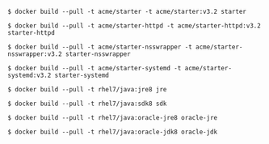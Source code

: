 ```shell
$ docker build --pull -t acme/starter -t acme/starter:v3.2 starter
```
```shell
$ docker build --pull -t acme/starter-httpd -t acme/starter-httpd:v3.2 starter-httpd
```
```shell
$ docker build --pull -t acme/starter-nsswrapper -t acme/starter-nsswrapper:v3.2 starter-nsswrapper
```
```shell
$ docker build --pull -t acme/starter-systemd -t acme/starter-systemd:v3.2 starter-systemd
```
```shell
$ docker build --pull -t rhel7/java:jre8 jre
```
```shell
$ docker build --pull -t rhel7/java:sdk8 sdk
```
```shell
$ docker build --pull -t rhel7/java:oracle-jre8 oracle-jre
```
```shell
$ docker build --pull -t rhel7/java:oracle-jdk8 oracle-jdk
```
